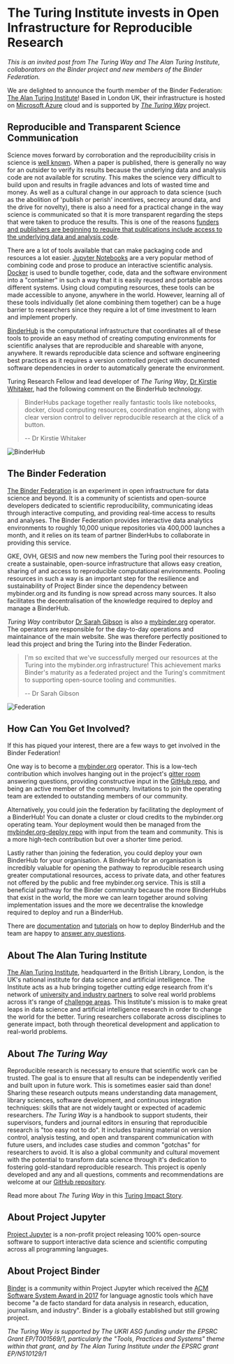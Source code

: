 # The Turing Institute invests in Open Infrastructure for Reproducible Research

_This is an invited post from The Turing Way and The Alan Turing Institute, collaborators on the Binder project and new members of the Binder Federation._

We are delighted to announce the fourth member of the Binder Federation: [The Alan Turing Institute](https://www.turing.ac.uk/)!
Based in London UK, their infrastructure is hosted on [Microsoft Azure](https://azure.microsoft.com/en-gb/) cloud and is supported by [_The Turing Way_](https://github.com/alan-turing-institute/the-turing-way) project.

## Reproducible and Transparent Science Communication

Science moves forward by corroboration and the reproducibility crisis in science is [well known](https://www.nature.com/collections/prbfkwmwvz).
When a paper is published, there is generally no way for an outsider to verify its results because the underlying data and analysis code are not available for scrutiny.
This makes the science very difficult to build upon and results in fragile advances and lots of wasted time and money.
As well as a cultural change in our approach to data science (such as the abolition of 'publish or perish' incentives, secrecy around data, and the drive for novelty), there is also a need for a practical change in the way science is communicated so that it is more transparent regarding the steps that were taken to produce the results.
This is one of the reasons [funders and publishers are beginning to require that publications include access to the underlying data and analysis code](https://www.data.cam.ac.uk/funders).

There are a lot of tools available that can make packaging code and resources a lot easier.
[Jupyter Notebooks](https://jupyter-notebook.readthedocs.io/en/stable/notebook.html) are a very popular method of combining code and prose to produce an interactive scientific analysis.
[Docker](https://docs.docker.com/engine/docker-overview/) is used to bundle together, code, data and the software environment into a "container" in such a way that it is easily reused and portable across different systems.
Using cloud computing resources, these tools can be made accessible to anyone, anywhere in the world.
However, learning all of these tools individually (let alone combining them together) can be a huge barrier to researchers since they require a lot of time investment to learn and implement properly.

[BinderHub](https://binderhub.readthedocs.io/en/latest/) is the computational infrastructure that coordinates all of these tools to provide an easy method of creating computing environments for scientific analyses that are reproducible and shareable with anyone, anywhere.
It rewards reproducible data science and software engineering best practices as it requires a version controlled project with documented software dependencies in order to automatically generate the environment.

Turing Research Fellow and lead developer of _The Turing Way_, [Dr Kirstie Whitaker](https://www.turing.ac.uk/people/researchers/kirstie-whitaker), had the following comment on the BinderHub technology.

> BinderHubs package together really fantastic tools like notebooks, docker, cloud computing resources, coordination engines, along with clear version control to deliver reproducible research at the click of a button.
>
> -- Dr Kirstie Whitaker

![BinderHub](https://zenodo.org/api/iiif/v2/e4125eaf-b456-4097-85fc-6a2e80482d1c:96c70193-2f9e-442d-8cf8-21485d8864e1:1728_TURI_Book%20sprint_45%20repo2docker_040619_v2_MK.jpg/full/750,/0/default.jpg)

## The Binder Federation

[The Binder Federation](https://blog.jupyter.org/the-international-binder-federation-4f6235c1537e) is an experiment in open infrastructure for data science and beyond.
It is a community of scientists and open-source developers dedicated to scientific reproducibility, communicating ideas through interactive computing, and providing real-time access to results and analyses.
The Binder Federation provides interactive data analytics environments to roughly 10,000 unique repositories via 400,000 launches a month, and it relies on its team of partner BinderHubs to collaborate in providing this service.

GKE, OVH, GESIS and now new members the Turing pool their resources to create a sustainable, open-source infrastructure that allows easy creation, sharing of and access to reproducible computational environments.
Pooling resources in such a way is an important step for the resilience and sustainability of Project Binder since the dependency between mybinder.org and its funding is now spread across many sources.
It also facilitates the decentralisation of the knowledge required to deploy and manage a BinderHub.

_Turing Way_ contributor [Dr Sarah Gibson](https://www.turing.ac.uk/people/researchers/sarah-gibson) is also a [mybinder.org](https://mybinder.org) operator.
The operators are responsible for the day-to-day operations and maintainance of the main website.
She was therefore perfectly positioned to lead this project and bring the Turing into the Binder Federation.

> I'm so excited that we've successfully merged our resources at the Turing into the mybinder.org infrastructure!
> This achievement marks Binder's maturity as a federated project and the Turing's commitment to supporting open-source tooling and communities.
>
> -- Dr Sarah Gibson

![Federation](https://miro.medium.com/max/1666/1*KU35naJhl1LSDxKY8gog4g.png)

## How Can You Get Involved?

If this has piqued your interest, there are a few ways to get involved in the Binder Federation!

One way is to become a [mybinder.org](https://mybinder.org) operator.
This is a low-tech contribution which involves hanging out in the project's [gitter room](https://gitter.im/jupyterhub/binder) answering questions, providing constructive input in the [GitHub repo](https://github.com/jupyterhub/binderhub), and being an active member of the community.
Invitations to join the operating team are extended to outstanding members of our community.

Alternatively, you could join the federation by facilitating the deployment of a  BinderHub!
You can donate a cluster or cloud credits to the mybinder.org operating team.
Your deployment would then be managed from the [mybinder.org-deploy repo](https://github.com/jupyterhub/mybinder.org-deploy) with input from the team and community.
This is a more high-tech contribution but over a shorter time period.

Lastly rather than joining the federation, you could deploy your own BinderHub for your organisation.
A BinderHub for an organisation is incredibly valuable for opening the pathway to reproducible research using greater computational resources, access to private data, and other features not offered by the public and free mybinder.org service.
This is still a beneficial pathway for the Binder community because the more BinderHubs that exist in the world, the more we can learn together around solving implementation issues and the more we decentralise the knowledge required to deploy and run a BinderHub.

There are [documentation](https://binderhub.readthedocs.io) and [tutorials](https://bit.ly/zero-to-binderhub-workshop) on how to deploy BinderHub and the team are happy to [answer any questions](https://gitter.im/jupyterhub/binder).

## About The Alan Turing Institute

[The Alan Turing Institute](https://turing.ac.uk), headquarterd in the British Library, London, is the UK's national institute for data science and artificial intelligence.
The Institute acts as a hub bringing together cutting edge research from it's network of [university and industry partners](https://www.turing.ac.uk/collaborate-turing/current-partnerships-and-collaborations) to solve real world problems across it's range of [challenge areas](https://www.turing.ac.uk/research/challenges).
This Institute's mission is to make great leaps in data science and artificial intelligence research in order to change the world for the better.
Turing researchers collaborate across disciplines to generate impact, both through theoretical development and application to real-world problems.

## About _The Turing Way_

Reproducible research is necessary to ensure that scientific work can be trusted.
The goal is to ensure that all results can be independently verified and built upon in future work.
This is sometimes easier said than done!
Sharing these research outputs means understanding data management, library sciences, software development, and continuous integration techniques: skills that are not widely taught or expected of academic researchers.
_The Turing Way_ is a handbook to support students, their supervisors, funders and journal editors in ensuring that reproducible research is "too easy not to do".
It includes training material on version control, analysis testing, and open and transparent communication with future users, and includes case studies and common "gotchas" for researchers to avoid.
It is also a global community and cultural movement with the potential to transform data science through it's dedication to fostering gold-standard reproducible research.
This project is openly developed and any and all questions, comments and recommendations are welcome at our [GitHub repository](https://github.com/alan-turing-institute/the-turing-way).

Read more about _The Turing Way_ in this [Turing Impact Story](https://www.turing.ac.uk/research/impact-stories/changing-culture-data-science).

## About Project Jupyter

[Project Jupyter](https://jupyter.org) is a non-profit project releasing 100% open-source software to support interactive data science and scientific computing across all programming languages.

## About Project Binder

[Binder](https://mybinder.readthedocs.io/en/latest/about.html) is a community within Project Jupyter which received the [ACM Software System Award in 2017](https://awards.acm.org/award_winners/perez_9039634) for language agnostic tools which have become "a de facto standard for data analysis in research, education, journalism, and industry".
Binder is a globally established but still growing project.

_The Turing Way is supported by The UKRI ASG funding under the EPSRC Grant EP/T001569/1, particularly the "Tools, Practices and Systems" theme within that grant, and by The Alan Turing Institute under the EPSRC grant EP/N510129/1_
